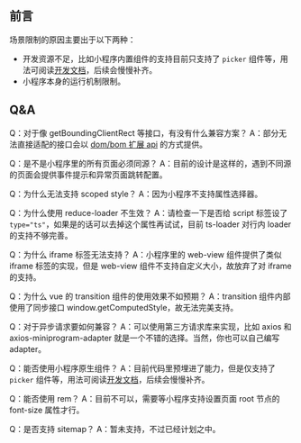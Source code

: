 ## 前言

场景限制的原因主要出于以下两种：

* 开发资源不足，比如小程序内置组件的支持目前只支持了 `picker` 组件等，用法可阅读[开发文档](./quickstart#使用小程序内置组件)，后续会慢慢补齐。
* 小程序本身的运行机制限制。

## Q&A

Q：对于像 getBoundingClientRect 等接口，有没有什么兼容方案？
A：部分无法直接适配的接口会以 [dom/bom 扩展 api](./domextend.md) 的方式提供。

Q：是不是小程序里的所有页面必须同源？
A：目前的设计是这样的，遇到不同源的页面会提供事件提示和异常页面跳转配置。

Q：为什么无法支持 scoped style？
A：因为小程序不支持属性选择器。

Q：为什么使用 reduce-loader 不生效？
A：请检查一下是否给 script 标签设了 `type="ts"`，如果是的话可以去掉这个属性再试试，目前 ts-loader 对行内 loader 的支持不够完善。

Q：为什么 iframe 标签无法支持？
A：小程序里的 web-view 组件提供了类似 iframe 标签的实现，但是 web-view 组件不支持自定义大小，故放弃了对 iframe 的支持。

Q：为什么 vue 的 transition 组件的使用效果不如预期？
A：transition 组件内部使用了同步接口 window.getComputedStyle，故无法完美支持。

Q：对于异步请求要如何兼容？
A：可以使用第三方请求库来实现，比如 axios 和 axios-miniprogram-adapter 就是一个不错的选择。当然，你也可以自己编写 adapter。

Q：能否使用小程序原生组件？
A：目前代码里预埋进了能力，但是仅支持了 `picker` 组件等，用法可阅读[开发文档](./quickstart#使用小程序内置组件)，后续会慢慢补齐。

Q：能否使用 rem？
A：目前不可以，需要等小程序支持设置页面 root 节点的 font-size 属性才行。

Q：是否支持 sitemap？
A：暂未支持，不过已经计划之中。
